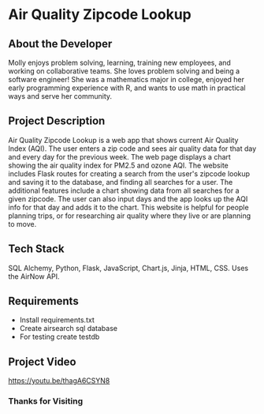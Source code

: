 # Air Quality Zipcode Lookup

## About the Developer

Molly enjoys problem solving, learning, training new employees, and working on collaborative teams.  She loves problem solving and being a software engineer!  She was a mathematics major in college, enjoyed her early programming experience with R, and wants to use math in practical ways and serve her community.

## Project Description

Air Quality Zipcode Lookup is a web app that shows current Air Quality Index (AQI).  The user enters a zip code and sees air quality data for that day and every day for the previous week.   The web page displays a chart showing the air quality index for PM2.5 and ozone AQI.  The website includes Flask routes for creating a search from the user's zipcode lookup and saving it to the database,  and finding all searches for a user. The additional features include a chart showing data from all searches for a given zipcode.  The user can also input days and the app looks up the AQI info for that day and adds it to the chart.  This website is helpful for people planning trips, or for researching air quality where they live or are planning to move.

## Tech Stack

SQL Alchemy, Python, Flask, JavaScript, Chart.js, Jinja, HTML, CSS.
Uses the AirNow API. 

## Requirements

- Install requirements.txt
- Create airsearch sql database
- For testing create testdb

## Project Video

https://youtu.be/thagA6CSYN8

### Thanks for Visiting
